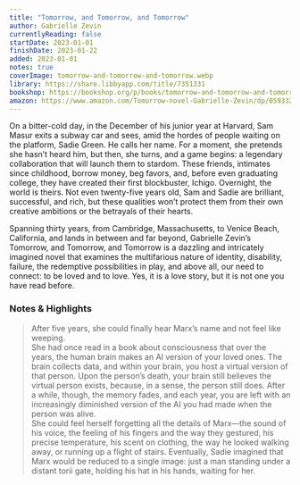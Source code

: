 ```yaml
---
title: "Tomorrow, and Tomorrow, and Tomorrow"
author: Gabrielle Zevin
currentlyReading: false
startDate: 2023-01-01
finishDate: 2023-01-22
added: 2023-01-01
notes: true
coverImage: tomorrow-and-tomorrow-and-tomorrow.webp
library: https://share.libbyapp.com/title/7351331
bookshop: https://bookshop.org/p/books/tomorrow-and-tomorrow-and-tomorrow-gabrielle-zevin/17502475
amazon: https://www.amazon.com/Tomorrow-novel-Gabrielle-Zevin/dp/0593321200
---
```


On a bitter-cold day, in the December of his junior year at Harvard, Sam Masur exits a subway car and sees, amid the hordes of people waiting on the platform, Sadie Green. He calls her name. For a moment, she pretends she hasn’t heard him, but then, she turns, and a game begins: a legendary collaboration that will launch them to stardom. These friends, intimates since childhood, borrow money, beg favors, and, before even graduating college, they have created their first blockbuster, Ichigo. Overnight, the world is theirs. Not even twenty-five years old, Sam and Sadie are brilliant, successful, and rich, but these qualities won’t protect them from their own creative ambitions or the betrayals of their hearts.
 
Spanning thirty years, from Cambridge, Massachusetts, to Venice Beach, California, and lands in between and far beyond, Gabrielle Zevin’s Tomorrow, and Tomorrow, and Tomorrow is a dazzling and intricately imagined novel that examines the multifarious nature of identity, disability, failure, the redemptive possibilities in play, and above all, our need to connect: to be loved and to love. Yes, it is a love story, but it is not one you have read before.

### Notes & Highlights
> After five years, she could finally hear Marx’s name and not feel like weeping.  
> She had once read in a book about consciousness that over the years, the human brain makes an AI version of your loved ones. The brain collects data, and within your brain, you host a virtual version of that person. Upon the person’s death, your brain still believes the virtual person exists, because, in a sense, the person still does. After a while, though, the memory fades, and each year, you are left with an increasingly diminished version of the AI you had made when the person was alive.  
> She could feel herself forgetting all the details of Marx—the sound of his voice, the feeling of his fingers and the way they gestured, his precise temperature, his scent on clothing, the way he looked walking away, or running up a flight of stairs. Eventually, Sadie imagined that Marx would be reduced to a single image: just a man standing under a distant torii gate, holding his hat in his hands, waiting for her.  
